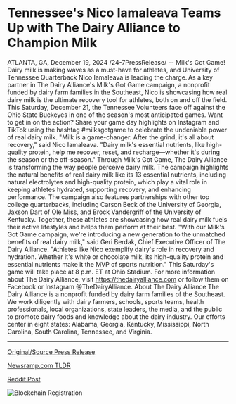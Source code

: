 # Tennessee's Nico Iamaleava Teams Up with The Dairy Alliance to Champion Milk

ATLANTA, GA, December 19, 2024 /24-7PressRelease/ -- Milk's Got Game! Dairy milk is making waves as a must-have for athletes, and University of Tennessee Quarterback Nico Iamaleava is leading the charge. As a key partner in The Dairy Alliance's Milk's Got Game campaign, a nonprofit funded by dairy farm families in the Southeast, Nico is showcasing how real dairy milk is the ultimate recovery tool for athletes, both on and off the field.   This Saturday, December 21, the Tennessee Volunteers face off against the Ohio State Buckeyes in one of the season's most anticipated games. Want to get in on the action? Share your game day highlights on Instagram and TikTok using the hashtag #milksgotgame to celebrate the undeniable power of real dairy milk.   "Milk is a game-changer. After the grind, it's all about recovery," said Nico Iamaleava. "Dairy milk's essential nutrients, like high-quality protein, help me recover, reset, and recharge—whether it's during the season or the off-season."   Through Milk's Got Game, The Dairy Alliance is transforming the way people perceive dairy milk. The campaign highlights the natural benefits of real dairy milk like its 13 essential nutrients, including natural electrolytes and high-quality protein, which play a vital role in keeping athletes hydrated, supporting recovery, and enhancing performance.   The campaign also features partnerships with other top college quarterbacks, including Carson Beck of the University of Georgia, Jaxson Dart of Ole Miss, and Brock Vandergriff of the University of Kentucky. Together, these athletes are showcasing how real dairy milk fuels their active lifestyles and helps them perform at their best.   "With our Milk's Got Game campaign, we're introducing a new generation to the unmatched benefits of real dairy milk," said Geri Berdak, Chief Executive Officer of The Dairy Alliance. "Athletes like Nico exemplify dairy's role in recovery and hydration. Whether it's white or chocolate milk, its high-quality protein and essential nutrients make it the MVP of sports nutrition."   This Saturday's game will take place at 8 p.m. ET at Ohio Stadium. For more information about The Dairy Alliance, visit https://thedairyalliance.com or follow them on Facebook or Instagram @TheDairyAlliance.  About The Dairy Alliance  The Dairy Alliance is a nonprofit funded by dairy farm families of the Southeast. We work diligently with dairy farmers, schools, sports teams, health professionals, local organizations, state leaders, the media, and the public to promote dairy foods and knowledge about the dairy industry. Our efforts center in eight states: Alabama, Georgia, Kentucky, Mississippi, North Carolina, South Carolina, Tennessee, and Virginia. 

---

[Original/Source Press Release](https://www.24-7pressrelease.com/press-release/517308/tennessees-nico-iamaleava-teams-up-with-the-dairy-alliance-to-champion-milk)
                    

[Newsramp.com TLDR](https://newsramp.com/curated-news/university-of-tennessee-quarterback-leads-milk-s-got-game-campaign/4e897983773882d3fa7774b4111c1e89) 

 



[Reddit Post](https://www.reddit.com/r/newsramp/comments/1hi38vt/university_of_tennessee_quarterback_leads_milks/) 



![Blockchain Registration](https://cdn.newsramp.app/24-7PressRelease/qrcode/2412/19/healZOO3.webp)